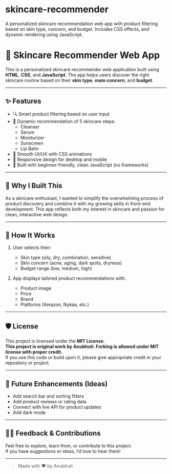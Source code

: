 # skincare-recommender
A personalized skincare recommendation web app with product filtering based on skin type, concern, and budget. Includes CSS effects, and dynamic rendering using JavaScript.
# 🌿 Skincare Recommender Web App

This is a personalized skincare recommender web application built using **HTML**, **CSS**, and **JavaScript**. The app helps users discover the right skincare routine based on their **skin type**, **main concern**, and **budget**.

---

## ✨ Features

- 🔍 Smart product filtering based on user input
- 💄 Dynamic recommendation of 5 skincare steps:
  - Cleanser
  - Serum
  - Moisturizer
  - Sunscreen
  - Lip Balm
- 🎨 Smooth UI/UX with CSS animations
- 📱 Responsive design for desktop and mobile
- 🎯 Built with beginner-friendly, clean JavaScript (no frameworks)

---

## 📌 Why I Built This

As a skincare enthusiast, I wanted to simplify the overwhelming process of product discovery and combine it with my growing skills in front-end development. This app reflects both my interest in skincare and passion for clean, interactive web design.

---


## 🚀 How It Works

1. User selects their:
   - Skin type (oily, dry, combination, sensitive)
   - Skin concern (acne, aging, dark spots, dryness)
   - Budget range (low, medium, high)

2. App displays tailored product recommendations with:
   - Product image
   - Price
   - Brand
   - Platforms (Amazon, Nykaa, etc.)

---

## 🛡️ License

This project is licensed under the **MIT License**.  
**This project is original work by Anubhuti. Forking is allowed under MIT license with proper credit.**  
If you use this code or build upon it, please give appropriate credit in your repository or project.

---

## 🧠 Future Enhancements (Ideas)

- Add search bar and sorting filters
- Add product reviews or rating data
- Connect with live API for product updates
- Add dark mode

---

## 🙋‍♀️ Feedback & Contributions

Feel free to explore, learn from, or contribute to this project.  
If you have suggestions or ideas, I’d love to hear them!

---

> Made with ❤️ by Anubhuti

